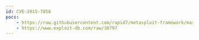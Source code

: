 ```yaml
---
id: CVE-2015-7858
pocs:
    - https://raw.githubusercontent.com/rapid7/metasploit-framework/master/modules/exploits/unix/webapp/joomla_contenthistory_sqli_rce.rb
    - https://www.exploit-db.com/raw/38797
---
```

